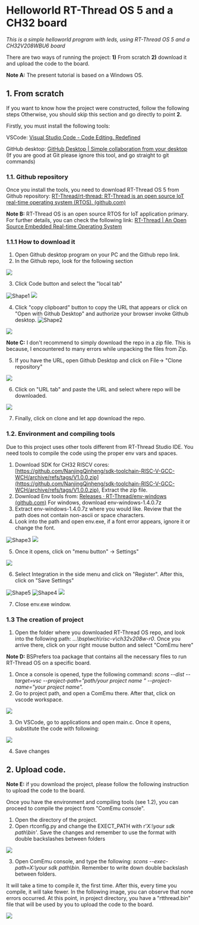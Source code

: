 # Helloworld RT-Thread OS 5 and a CH32 board

_This is a simple helloworld program with leds, using RT-Thread OS 5 and a CH32V208WBU6 board_

There are two ways of running the project: **1)** From scratch **2)** download it and upload the code to the board.

**Note A:** The present tutorial is based on a Windows OS.

## 1. **From scratch**

If you want to know how the project were constructed, follow the following steps Otherwise, you should skip this section and go directly to point **2.**

Firstly, you must install the following tools:

VSCode: [Visual Studio Code - Code Editing. Redefined](https://code.visualstudio.com/)

GitHub desktop: [GitHub Desktop | Simple collaboration from your desktop](https://desktop.github.com/) (If you are good at Git please ignore this tool, and go straight to git commands)

  ### 1.1. **Github repository**

Once you install the tools, you need to download RT-Thread OS 5 from Github repository: [RT-Thread/rt-thread: RT-Thread is an open source IoT real-time operating system (RTOS). (github.com)](https://github.com/RT-Thread/rt-thread)

**Note B:** RT-Thread OS is an open source RTOS for IoT application primary. For further details, you can check the following link: [RT-Thread | An Open Source Embedded Real-time Operating System](https://www.rt-thread.io/)

   ### 1.1.1 **How to download it**

1. Open Github desktop program on your PC and the Github repo link.
2. In the Github repo, look for the following section

![](RackMultipart20230729-1-lao58c_html_8620798d5f82248a.png)

3. Click Code button and select the "local tab"

![Shape1](RackMultipart20230729-1-lao58c_html_6a45b3afdd3a3f42.gif) ![](RackMultipart20230729-1-lao58c_html_f499c7de5ad6a90f.png)

4. Click "copy clipboard" button to copy the URL that appears or click on "Open with Github Desktop" and authorize your browser invoke Github desktop.
 ![Shape2](RackMultipart20230729-1-lao58c_html_600370c98a81587.gif)

![](RackMultipart20230729-1-lao58c_html_b4e995b9cc9580c0.png)

**Note C:** I don't recommend to simply download the repo in a zip file. This is because, I encountered to many errors while unpacking the files from Zip.

5. If you have the URL, open Github Desktop and click on File-\> "Clone repository"

![](RackMultipart20230729-1-lao58c_html_df9662a5c788be98.png)

6. Click on "URL tab" and paste the URL and select where repo will be downloaded.

![](RackMultipart20230729-1-lao58c_html_2ff877ce7175e6a9.png)

7. Finally, click on clone and let app download the repo.

  ### 1.2. **Environment and compiling tools**

Due to this project uses other tools different from RT-Thread Studio IDE. You need tools to compile the code using the proper env vars and spaces.

1. Download SDK for CH32 RISCV cores: [https://github.com/NanjingQinheng/sdk-toolchain-RISC-V-GCC-WCH/archive/refs/tags/V1.0.0.zip](https://github.com/NanjingQinheng/sdk-toolchain-RISC-V-GCC-WCH/archive/refs/tags/V1.0.0.zip), Extract the zip file.
2. Download Env tools from: [Releases · RT-Thread/env-windows (github.com)](https://github.com/RT-Thread/env-windows/releases) For windows, download env-windows-1.4.0.7z
3. Extract env-windows-1.4.0.7z where you would like. Review that the path does not contain non-ascii or space characters.
4. Look into the path and open env.exe, if a font error appears, ignore it or change the font.

![Shape3](RackMultipart20230729-1-lao58c_html_dd7cef704058cf25.gif) ![](RackMultipart20230729-1-lao58c_html_57ba53ce6af8d521.png)

5. Once it opens, click on "menu button" -\> Settings"

![](RackMultipart20230729-1-lao58c_html_2540be3471847c2f.png)

6. Select Integration in the side menu and click on "Register". After this, click on "Save Settings"

![Shape5](RackMultipart20230729-1-lao58c_html_a389da95e0e249cc.gif) ![Shape4](RackMultipart20230729-1-lao58c_html_14bff1d31119c85c.gif) ![](RackMultipart20230729-1-lao58c_html_e94c9b93c7f5c59b.png)

7. Close env.exe window.

  ### 1.3 **The creation of project**

1. Open the folder where you downloaded RT-Thread OS repo, and look into the following path: ._..\bsp\wch\risc-v\ch32v208w-r0_. Once you arrive there, click on your right mouse button and select "ComEmu here"

**Note D:** BSPrefers toa package that contains all the necessary files to run RT-Thread OS on a specific board.

1. Once a console is opened, type the following command: _scons --dist --target=vsc --project-path="path/your project name " --project-name="your project name"._
2. Go to project path, and open a ComEmu there. After that, click on vscode workspace.

![](RackMultipart20230729-1-lao58c_html_81a2ac74c57536b7.png)

3. On VSCode, go to applications and open main.c. Once it opens, substitute the code with following:

![](RackMultipart20230729-1-lao58c_html_26c2436c369d874a.png)

4. Save changes

## 2. **Upload code.**

**Note E:** if you download the project, please follow the following instruction to upload the code to the board.

Once you have the environment and compiling tools (see 1.2), you can proceed to compile the project from "ComEmu console".

1. Open the directory of the project.
2. Open rtconfig.py and change the EXECT\_PATH with r'_X:\\your sdk path\\bin'_. Save the changes and remember to use the format with double backslashes between folders

![](RackMultipart20230729-1-lao58c_html_4dbfdf6369a4b803.png)

3. Open ComEmu console, and type the following: _scons --exec-path=X:\\your sdk path\\bin_. Remember to write down double backslash between folders.

It will take a time to compile it, the first time. After this, every time you compile, it will take fewer. In the following image, you can observe that none errors occurred. At this point, in project directory, you have a "rtthread.bin" file that will be used by you to upload the code to the board.

![](RackMultipart20230729-1-lao58c_html_e350362ce3de3eeb.png)